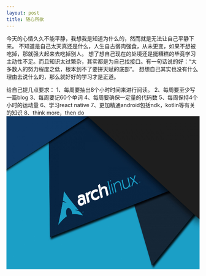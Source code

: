```yaml
---
layout: post
title: 随心所欲
---
```


今天的心情久久不能平静，我想我是知道为什么的，然而就是无法让自己平静下来。
不知道是自己太天真还是什么，人生自古弱肉强食，从未更变，如果不想被吃掉，那就强大起来去吃掉别人。
想了想自己现在的处境还是挺糟糕的毕竟学习主动性不足。而且知识太过繁杂，其实都是为自己找接口。有一句话说的好：“大多数人的努力程度之低，根本到不了要拼天赋的底部”。
想想自己其实也没有什么理由去说什么的，那么就好好的学习才是正道。

给自己提几点要求：
1、每周要抽出8个小时时间来进行阅读。
2、每周要至少写一篇blog
3、每周要记60个单词
4、每周要确保一定量的代码数
5、每周保持4个小时的运动量
6、学习react native
7、更加精通android包括ndk，kotlin等有关的知识
8、think more，then do
<img src="../art/archlinux.png" height="400" alt="Screenshot"/>